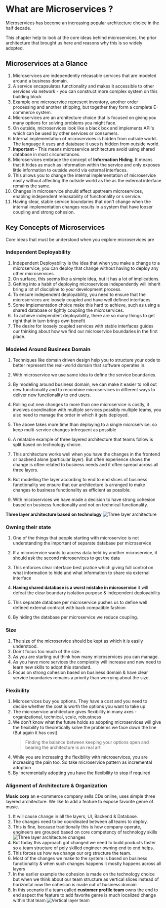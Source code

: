 # What are Microservices ?

Microservices has become an increasing popular architecture choice
in the half decade.

This chapter help to look at the core ideas behind microservices,
the prior architecture that brought us here and reasons why this is so widely adopted.

## Microservices at a Glance

1. Microservices are independently releasable services that are modeled
   around a business domain.
2. A service encapsulates functionality and makes it accessible to other services
   via network - you can construct more complex system on this building block
3. Example one microservice represent inventory, another order processing and
   another shipping, but together they form a complete E-commerce system.
4. Microservices are an architecture choice that is focused on giving you many
   options for solving problems you might face.
5. On outside, microservices look like a black box and implements API's which
   can be used by other services or consumers.
6. Internal implementation of microservices is hidden from outside world. The
   language it uses and database it uses is hidden from outside world.
7. **Important** - This means microservice architecture avoid using shared database
   in most circumstances.
8. Microservices embrace the concept of **Information Hiding**. It means that it
   hides as much as information within the service and only exposes little
   information to outside world via external interfaces.
9. This allows you to change the internal implementation of microservice easily without
   affecting the outside world as the as the external interface remains the same.
10. Changes in microservice should affect upstream microservices, enabling
    independent releasability of functionality or s service.
11. Having clear, stable service boundaries that don't change when the internal implementation
    changes results in a system that have looser coupling and strong cohesion.

## Key Concepts of Microservices

Core ideas that must be understood when you explore microservices are

### Independent Deployability

1. Independent Deployability is the idea that when you make a change to a
   microservice, you can deploy that change without having to deploy any other
   microservices.
2. On surface, this seems like a simple idea, but it has a lot of implications.
3. Getting into a habit of deploying microservices independently will inherit
   bring a lot of discipline to your development process.
4. To ensure independent deployability, you need to ensure that the microservices
   are loosely coupled and have well defined interfaces.
5. Some implementation choice make this hard to achieve, such as using a
   shared database or tightly coupling the microservices.
6. To achieve independent deployability, there are so many things to get right
   that in turn brings own benefit
7. The desire for loosely coupled services with stable interfaces guides our
   thinking about how we find our microservice boundaries in the first place.

### Modeled Around Business Domain

1. Techniques like domain driven design help you to structure your code to better
   represent the real-world domain that software operates in.
2. With microservice we use same idea to define the service boundaries.
3. By modeling around business domain, we can make it easier to roll out new functionality
   and to recombine microservices in different ways to deliver new functionality
   to end users.
4. Rolling out new changes to more than one microservice is costly, it involves
   coordination with multiple services possibly multiple teams, you also need to
   manage the order in which it gets deployed.
5. The above takes more time than deploying to a single microservice.
   so keep multi-service changes infrequent as possible

6. A relatable example of three layered architecture that teams follow is split
   based on technology choice.
7. This architecture works well when you have the changes in the frontend or
   backend alone (particular layer). But often experience shows the change is
   often related to business needs and it often spread across all three layers.
8. But modelling the layer according to end to end slices of business functionality
   we ensure that our architecture is arranged to make changes to business
   functionality as efficient as possible.
9. With microservices we have made a decision to have strong cohesion based on
   business functionality and not on technical functionality.

**Three layer architecture based on technology**
![Three layer architecture](../../../../static/img/buildingMicroservices/part1/threeLayerArchitecture.PNG)

### Owning their state

1. One of the things that people starting with microservice is not understanding
   the important of separate database per microservice

2. If a microservice wants to access data held by another microservice, it should
   ask the second microservices to get the data
3. This enforces clear interface best pratice which giving full control
   on what information to hide and what information to share via external interface
4. **Having shared database is a worst mistake in microservice** it will defeat
   the clear boundary isolation purpose & independent deployability
5. This separate database per microservice pushes us to define well defined
   external contract with back compatible fashion
6. By hiding the database per microservice we reduce coupling.

### Size

1. The size of the microservice should be kept as which it is easily understood.
2. Don't focus too much of the size.
3. As you are starting out think how many microservices
   you can manage.
4. As you have more services the complexity will increase and
   new need to learn new skills to adopt this standard.
5. Focus on strong cohesion based on business domain & have clear service
   boundaries remains a priority than worrying about the size.

### Flexibility

1. Microservices buy you options. They have a cost and you need to decide whether
   the cost is worth the options you want to take up
2. The microservice architecture gives flexibility in many axes - organizational,
   technical, scale, robustness
3. We don't know what the future holds so adopting microservices will give the flexibility
   to theoretically solve the problems we face down the line (But again it has cost)
   > Finding the balance between keeping your options open and bearing the architecture
   > is an real art
4. While you are increasing the flexibility with microservices, you are increasing
   the pain too. So take microservice pattern as incremental adoption
5. By incrementally adopting you have the flexibility to stop if required

### Alignment of Architecture & Organization

**Music corp** an e-commerce company sells CDs online, uses simple three layered
architecture. We like to add a feature to expose favorite genre of music.

1. It will cause change in all the layers, UI, Backend & Database.
2. The changes need to be coordinated between all teams to deploy.
3. This is fine, because traditionally this is how company operate, engineers are
   grouped based on core competency of technology skills
   ![Three layer architecture changes](../../../../static/img/buildingMicroservices/part1/threeLayerArchitectureChanges.PNG)
4. But today this approach got changed we need to build products faster so a
   team structure of poly skilled engineer owning end to end helps.
5. This forces us how we change our org structure the team.
6. Most of the changes we make to the system is based on business functionality
   & when such changes happens it mostly happens across all layers
7. In the earlier example the cohesion is made on the technology choice but
   when we think about our team structure as vertical slices instead of horizontal
   now the cohesion is made out of business domain
8. In this scenario if a team called **customer profile team** owns the end to
   end aspect the feature to add favorite genre is much localized change within
   that team
   ![Vertical layer team](../../../../static/img/buildingMicroservices/part1/verticalTeamLayer.PNG)
